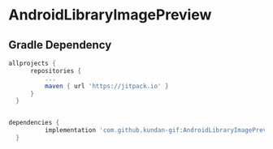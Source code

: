 # AndroidLibraryImagePreview

  ## Gradle Dependency
  ``` gradle
  allprojects {
		repositories {
			...
			maven { url 'https://jitpack.io' }
		}
	}

 
 dependencies {
	        implementation 'com.github.kundan-gif:AndroidLibraryImagePreview:1.0.0'
	}
  ```
